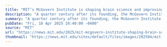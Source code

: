 ```yaml
---
title: "MIT’s McGovern Institute is shaping brain science and improving human lives on a global scale"
description: "A quarter century after its founding, the McGovern Institute reflects on its discoveries in the areas of neuroscience, neurotechnology, artificial intelligence, brain-body connections, and therapeutics."
summary: "A quarter century after its founding, the McGovern Institute reflects on its discoveries in the areas of neuroscience, neurotechnology, artificial intelligence, brain-body connections, and therapeutics."
pubDate: "Fri, 18 Apr 2025 10:40:00 -0400"
source: "MIT"
url: "https://news.mit.edu/2025/mit-mcgovern-institute-shaping-brain-science-improving-human-lives-0418"
thumbnail: "https://news.mit.edu/sites/default/files/images/202504/mit-mcgovern-madonna-fmri-600x900.jpg"
---
```



